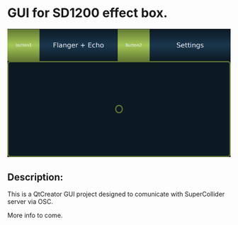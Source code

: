 # GUI for SD1200 effect box.

<img src="img/SD1200_GUI_ScreenShot.png" style="width: 50x"/>

## Description:
This is a QtCreator GUI project designed to comunicate with SuperCollider server via OSC.



More info to come.
